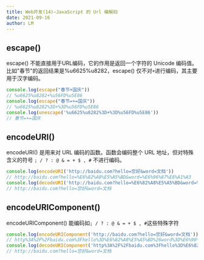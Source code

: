 ```yaml
---
title: Web开发(14)—JavaScript 的 Url 编解码
date: 2021-09-16
author: LM
---
```


##  escape()

escape() 不能直接用于URL编码，它的作用是返回一个字符的 Unicode 编码值。比如"春节"的返回结果是%u6625%u8282，escape() 仅不对`+`进行编码，其主要用于汉字编码。

```javascript
console.log(escape("春节+国庆"))
// %u6625%u8282+%u56FD%u5E86
console.log(escape("春节=+=国庆"))
// %u6625%u8282%3D+%3D%u56FD%u5E86
console.log(unescape('%u6625%u8282%3D+%3D%u56FD%u5E86'))
// 春节=+=国庆
```

## encodeURI()

encodeURI() 是用来对 URL 编码的函数。函数会编码整个 URL 地址，但对特殊含义的符号 `; / ? : @ & = + $ , #` 不进行编码。

```javascript
console.log(encodeURI('http://baidu.com?hello=您好&word=文档'))
// http://baidu.com?hello=%E6%82%A8%E5%A5%BD&word=%E6%96%87%E6%A1%A3
console.log(decodeURI('http://baidu.com?hello=%E6%82%A8%E5%A5%BD&word=%E6%96%87%E6%A1%A3'))
// http://baidu.com?hello=您好&word=文档
```

## encodeURIComponent()

encodeURIComponent() 能编码如`; / ? : @ & = + $ , #`这些特殊字符

```javascript
console.log(encodeURIComponent('http://baidu.com?hello=您好&word=文档'))
// http%3A%2F%2Fbaidu.com%3Fhello%3D%E6%82%A8%E5%A5%BD%26word%3D%E6%96%87%E6%A1%A3
console.log(decodeURIComponent('http%3A%2F%2Fbaidu.com%3Fhello%3D%E6%82%A8%E5%A5%BD%26word%3D%E6%96%87%E6%A1%A3'))
// http://baidu.com?hello=您好&word=文档
```

